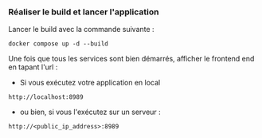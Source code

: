 
### Réaliser le build et lancer l'application 

Lancer le build avec la commande suivante :
```
docker compose up -d --build
```

Une fois que tous les services sont bien démarrés, afficher le frontend end en tapant l'url :

- Si vous exécutez votre application en local 
```
http://localhost:8989
``` 
- ou bien, si vous l'exécutez sur un serveur :
```
http://<public_ip_address>:8989
```
